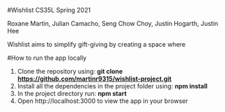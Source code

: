 #Wishlist
CS35L Spring 2021

Roxane Martin, Julian Camacho, Seng Chow Choy, Justin Hogarth, Justin Hee

Wishlist aims to simplify gift-giving by creating a space where 

#How to run the app locally
1. Clone the repository using:
**git clone https://github.com/martinr9315/wishlist-project.git**
2. Install all the dependencies in the project folder using:
**npm install**
3. In the project directory run:
**npm start**
4. Open http://localhost:3000 to view the app in your browser